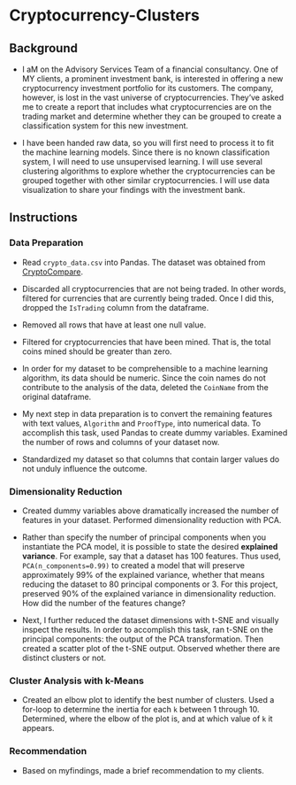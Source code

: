# Cryptocurrency-Clusters

## Background

* I aM on the Advisory Services Team of a financial consultancy. One of MY clients, a prominent investment bank, is interested in offering a new cryptocurrency investment portfolio for its customers. The company, however, is lost in the vast universe of cryptocurrencies. They’ve asked me to create a report that includes what cryptocurrencies are on the trading market and determine whether they can be grouped to create a classification system for this new investment.

* I have been handed raw data, so you will first need to process it to fit the machine learning models. Since there is no known classification system, I will need to use unsupervised learning. I will use several clustering algorithms to explore whether the cryptocurrencies can be grouped together with other similar cryptocurrencies. I will use data visualization to share your findings with the investment bank.

## Instructions

### Data Preparation

* Read `crypto_data.csv` into Pandas. The dataset was obtained from [CryptoCompare](https://min-api.cryptocompare.com/data/all/coinlist).

* Discarded all cryptocurrencies that are not being traded. In other words, filtered for currencies that are currently being traded. Once I did this, dropped the `IsTrading` column from the dataframe.

* Removed all rows that have at least one null value.

* Filtered for cryptocurrencies that have been mined. That is, the total coins mined should be greater than zero.

* In order for my dataset to be comprehensible to a machine learning algorithm, its data should be numeric. Since the coin names do not contribute to the analysis of the data, deleted the `CoinName` from the original dataframe.

* My next step in data preparation is to convert the remaining features with text values, `Algorithm` and `ProofType`, into numerical data. To accomplish this task, used Pandas to create dummy variables. Examined the number of rows and columns of your dataset now. 

* Standardized my dataset so that columns that contain larger values do not unduly influence the outcome.

### Dimensionality Reduction

* Created dummy variables above dramatically increased the number of features in your dataset. Performed dimensionality reduction with PCA. 
* Rather than specify the number of principal components when you instantiate the PCA model, it is possible to state the desired **explained variance**. For example, say that a dataset has 100 features. Thus used, `PCA(n_components=0.99)` to created a model that will preserve approximately 99% of the explained variance, whether that means reducing the dataset to 80 principal components or 3. For this project, preserved 90% of the explained variance in dimensionality reduction. How did the number of the features change?

* Next, I further reduced the dataset dimensions with t-SNE and visually inspect the results. In order to accomplish this task, ran t-SNE on the principal components: the output of the PCA transformation. Then created a scatter plot of the t-SNE output. Observed whether there are distinct clusters or not.

### Cluster Analysis with k-Means

* Created an elbow plot to identify the best number of clusters. Used a for-loop to determine the inertia for each `k` between 1 through 10. Determined, where the elbow of the plot is, and at which value of `k` it appears.

### Recommendation

* Based on myfindings, made a brief recommendation to my clients.
